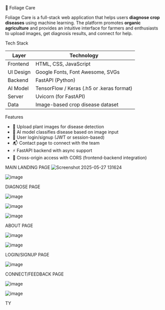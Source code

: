 🌱 Foliage Care

Foliage Care is a full-stack web application that helps users **diagnose crop diseases** using machine learning. The platform promotes **organic agriculture** and provides an intuitive interface for farmers and enthusiasts to upload images, get diagnosis results, and connect for help.



 Tech Stack

| Layer       | Technology             |
|------------|-------------------------|
| Frontend   | HTML, CSS, JavaScript   |
| UI Design  | Google Fonts, Font Awesome, SVGs |
| Backend    | FastAPI (Python)        |
| AI Model   | TensorFlow / Keras (.h5 or .keras format) |
| Server     | Uvicorn (for FastAPI)   |
| Data       | Image-based crop disease dataset |


 Features

- 🌿 Upload plant images for disease detection
- 🤖 AI model classifies disease based on image input
- 🔐 User login/signup (JWT or session-based)
- 📬 Contact page to connect with the team
- ⚡ FastAPI backend with async support
- 📡 Cross-origin access with CORS (frontend-backend integration)


MAIN LANDING PAGE
![Screenshot 2025-05-27 131624](https://github.com/user-attachments/assets/020cf329-6ba1-477c-8351-b8ff026e7a20)

![image](https://github.com/user-attachments/assets/39a6512e-fed8-4f42-a5bf-f55c11aa6d40)

DIAGNOSE PAGE

![image](https://github.com/user-attachments/assets/42fca12d-5e2e-48c6-8fb4-7cb54d83aa7f)

![image](https://github.com/user-attachments/assets/1cb2223f-a77c-4686-9d54-affcb1954b3d)

![image](https://github.com/user-attachments/assets/415aa5f9-a358-40cb-bb7e-e8017d26eeb8)

ABOUT PAGE

![image](https://github.com/user-attachments/assets/30b3a476-4dd5-4aa3-bf3e-829ee3138121)

![image](https://github.com/user-attachments/assets/a925bac1-1f28-4fb5-8476-73d9cbce0abe)

LOGIN/SIGNUP PAGE

![image](https://github.com/user-attachments/assets/5591c25a-53c1-4e1d-aad3-483b9e221232)

CONNECT/FEEDBACK PAGE

![image](https://github.com/user-attachments/assets/4c5b6b46-b3bf-47e5-8eb9-028983bbb6e0)

![image](https://github.com/user-attachments/assets/bd7b809a-9fa4-45ec-85a7-43aeb7d19113)


TY








